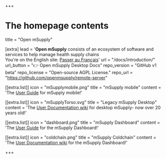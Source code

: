 +++


# The homepage contents
title = "Open mSupply"

[extra]
lead = '<b>Open mSupply</b> consists of an ecosystem of software and services to help manage health supply chains</br>You&#39;re on the English site: <a href="/fr">Passer au Français</a>'
url = "/docs/introduction/"
url_button = "👉 Open mSupply Desktop Docs"
repo_version = "GitHub v1 beta"
repo_license = "Open-source AGPL License."
repo_url = "https://github.com/openmsupply/remote-server"


[[extra.list]]
icon = "mSupplymobile.png"
title = "mSupply mobile"
content = 'The <a href="https://wiki.msupply.foundation/en:mobile">User Guide</a> for mSupply mobile!'

[[extra.list]]
icon = "mSupplyTorso.svg"
title = "Legacy mSupply Desktop"
content = 'The <a href="https://docs.msupply.org.nz/">User Documentation wiki</a> for desktop mSupply- now over 20 years old!'

[[extra.list]]
icon = "dashboard.png"
title = "mSupply Dashboard"
content = 'The <a href="https://wiki.msupply.foundation/en:dashboard/">User Guide</a> for the mSupply Dashboard!'

[[extra.list]]
icon = "coldchain.png"
title = "mSupply Coldchain"
content = 'The <a href="https://wiki.msupply.foundation/en:cold_chain:start/">User Documentation wiki</a> for the mSupply Dashboard!'

+++
